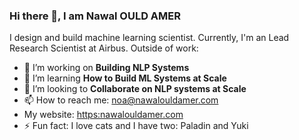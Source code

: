 <!-- ---
layout: page
title: About
permalink: /about/
--- -->

### Hi there 👋, I am Nawal OULD AMER
I design and build machine learning scientist. Currently, I'm an Lead Research Scientist at Airbus. Outside of work:
- 🔭 I’m working on **Building NLP Systems**
- 🌱 I’m learning **How to Build ML Systems at Scale**
- 👯 I’m looking to **Collaborate on NLP systems at Scale**
- 📫 How to reach me: noa@nawalouldamer.com
- My website: [https:nawalouldamer.com](https://nawalouldamer.com/)
- ⚡ Fun fact: I love cats and I have two: Paladin and Yuki

<!--
**nawalouldamer/nawalouldamer** is a ✨ _special_ ✨ repository because its `README.md` (this file) appears on your GitHub profile.

Here are some ideas to get you started:

-->
